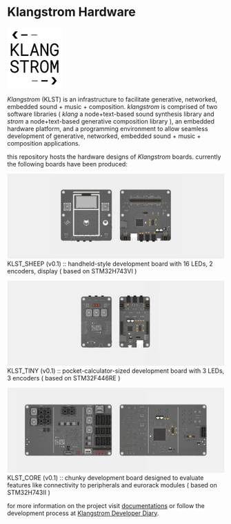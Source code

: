 # Klangstrom Hardware 

![KLST--app-icon](./assets/KLST--app-icon.png)    

*Klangstrom* (KLST) is an infrastructure to facilitate generative, networked, embedded sound + music + composition. *klangstrom* is comprised of two software libraries ( *klang* a node+text-based sound synthesis library and *strom* a node+text-based generative composition library ), an embedded hardware platform, and a programming environment to allow seamless development of generative, networked, embedded sound + music + composition applications.

this repository hosts the hardware designs of *Klangstrom* boards. currently the following boards have been produced:

![KLST_SHEEP](./assets/KLST_SHEEP.jpg)    
KLST_SHEEP (v0.1) :: handheld-style development board with 16 LEDs, 2 encoders, display ( based on STM32H743VI )

![KLST_TINY](./assets/KLST_TINY.jpg)    
KLST_TINY (v0.1) :: pocket-calculator-sized development board with 3 LEDs, 3 encoders ( based on STM32F446RE )

![KLST_CORE](./assets/KLST_CORE.jpg)    
KLST_CORE (v0.1) :: chunky development board designed to evaluate features like connectivity to peripherals and eurorack modules ( based on STM32H743II )

for more information on the project visit [documentations](https://klangstrom-for-arduino.dennisppaul.de) or follow the development process at [Klangstrom Developer Diary](https://klangstrom.dennisppaul.de).
